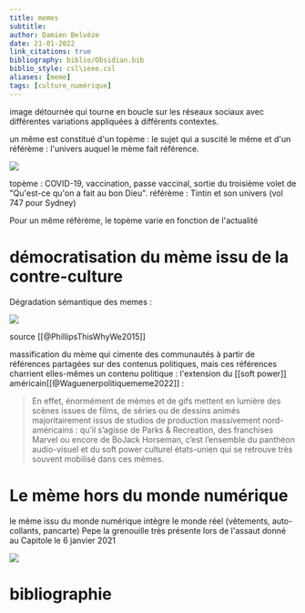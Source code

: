 ```yaml
---
title: memes
subtitle:
author: Damien Belvèze
date: 21-01-2022
link_citations: true
bibliography: biblio/Obsidian.bib
biblio_style: csl\ieee.csl
aliases: [meme]
tags: [culture_numérique]
---
```


image détournée qui tourne en boucle sur les réseaux sociaux avec différentes variations appliquées à différents contextes. 

un même est constitué d'un topème : le sujet qui a suscité le même et d'un référème : l'univers auquel le mème fait référence. 

![](meme1.jpg)

topème : COVID-19, vaccination, passe vaccinal, sortie du troisième volet de "Qu'est-ce qu'on a fait au bon Dieu". 
référème : Tintin et son univers (vol 747 pour Sydney)

Pour un même référème, le topème varie en fonction de l'actualité


# démocratisation du mème issu de la contre-culture

Dégradation sémantique des memes : 

![](meme.png)

source [[@PhillipsThisWhyWe2015]]

massification du mème qui cimente des communautés à partir de références partagées sur des contenus politiques, mais ces références charrient elles-mêmes un contenu politique : l'extension du [[soft power]] américain[[@Waguenerpolitiquememe2022]] : 

>En effet, énormément de mèmes et de gifs mettent en lumière des scènes issues de films, de séries ou de dessins animés majoritairement issus de studios de production massivement nord-américains : qu’il s’agisse de Parks & Recreation, des franchises Marvel ou encore de BoJack Horseman, c’est l’ensemble du panthéon audio-visuel et du soft power culturel états-unien qui se retrouve très souvent mobilisé dans ces mèmes.

# Le mème hors du monde numérique

le mème issu du monde numérique intègre le monde réel (vêtements, auto-collants, pancarte)
Pepe la grenouille très présente lors de l'assaut donné au Capitole le 6 janvier 2021

![](pepe_capitol.png)


# bibliographie

